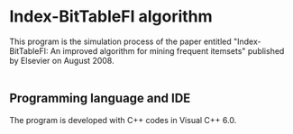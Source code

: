 # Index-BitTableFI algorithm
This program is the simulation process of the paper entitled "Index-BitTableFI: An improved algorithm for mining frequent itemsets" published by Elsevier on August 2008.
<br/>
<br/>
## Programming language and IDE
The program is developed with C++ codes in Visual C++ 6.0.
